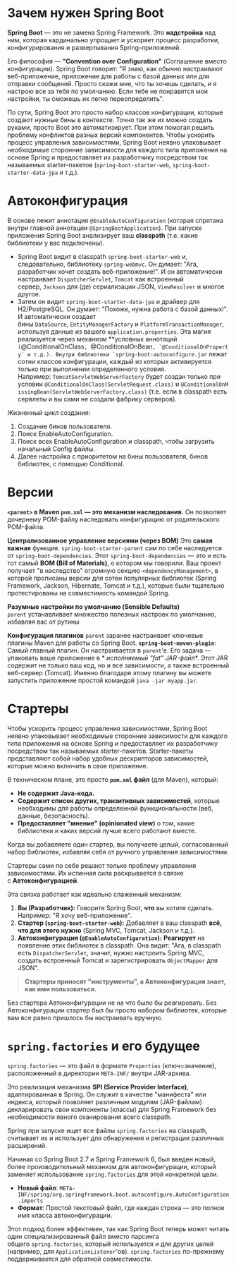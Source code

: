 # Зачем нужен Spring Boot

**Spring Boot** — это не замена Spring Framework. Это **надстройка** над ним, которая кардинально упрощает и ускоряет процесс разработки, конфигурирования и развертывания Spring-приложений.

Его философия — **"Convention over Configuration"** (Соглашение вместо конфигурации). Spring Boot говорит: "Я знаю, как обычно настраивают веб-приложение, приложение для работы с базой данных или для отправки сообщений. Просто скажи мне, что ты хочешь сделать, и я настрою все за тебя по умолчанию. Если тебе не понравятся мои настройки, ты сможешь их легко переопределить".

По сути, Spring Boot это просто набор классов конфигурации, которые создают нужные бины в контексте. Точно так же их можно создать руками, просто Boot это автоматизирует. При этом помогая решить проблему конфликтов разных версий компонентов. Чтобы ускорить процесс управления зависимостями, Spring Boot неявно упаковывает необходимые сторонние зависимости для каждого типа приложения на основе Spring и предоставляет их разработчику посредством так называемых starter-пакетов (`spring-boot-starter-web`, `spring-boot-starter-data-jpa` и т.д.).
# Автоконфигурация

В основе лежит аннотация `@EnableAutoConfiguration` (которая спрятана внутри главной аннотации `@SpringBootApplication`). При запуске приложения Spring Boot анализирует ваш **classpath** (т.е. какие библиотеки у вас подключены). 
- Spring Boot видит в classpath `spring-boot-starter-web` и, следовательно, библиотеку `spring-webmvc`. Он думает: "Ага, разработчик хочет создать веб-приложение!". И он автоматически настраивает `DispatcherServlet`, `Tomcat` как встроенный сервер, `Jackson` для (де) сериализации JSON, `ViewResolver` и многое другое.
- Затем он видит `spring-boot-starter-data-jpa` и драйвер для H2/PostgreSQL. Он думает: "Похоже, нужна работа с базой данных!". И автоматически создает бины `DataSource`, `EntityManagerFactory` и `PlatformTransactionManager`, используя данные из вашего `application.properties`.
Эта магия реализуется через механизм **условных аннотаций`` (``@ConditionalOnClass``, ``@ConditionalOnBean``, `@ConditionalOnProperty` и т.д.). Внутри библиотеки `spring-boot-autoconfigure.jar`` лежат сотни классов конфигурации, каждый из которых активируется только при выполнении определенного условия. Например: `TomcatServletWebServerFactory` будет создан только при условии `@ConditionalOnClass(ServletRequest.class)` и `@ConditionalOnMissingBean(ServletWebServerFactory.class)` (т.е. если в classpath есть сервлеты и вы сами не создали фабрику серверов).

Жизненный цикл создания:
1. Создание бинов пользователя.
2. Поиск EnableAutoConfiguration.
3. Поиск всех EnableAutoConfiguration и classpath, чтобы загрузить начальный Config файлы.
4. Далее настройка с приоритетом на бины пользователя, бинов библиотек, с помощью Conditional.
# Версии

**`<parent>` в Maven `pom.xml` — это механизм наследования.** Он позволяет дочернему POM-файлу наследовать конфигурацию от родительского POM-файла.

**Централизованное управление версиями (через BOM)**
Это **самая важная** функция. `spring-boot-starter-parent` сам по себе наследуется от `spring-boot-dependencies`. Этот `spring-boot-dependencies` — это и есть тот самый **BOM (Bill of Materials)**, о котором мы говорили. Ваш проект получает "в наследство" огромную секцию `<dependencyManagement>`, в которой прописаны версии для сотен популярных библиотек (Spring Framework, Jackson, Hibernate, Tomcat и т.д.), которые были тщательно протестированы на совместимость командой Spring.

**Разумные настройки по умолчанию (Sensible Defaults)**
`parent` устанавливает множество полезных настроек по умолчанию, избавляя вас от рутины

**Конфигурация плагинов**
`parent` заранее настраивает ключевые плагины Maven для работы со Spring Boot.
**`spring-boot-maven-plugin`**: Самый главный плагин. Он настраивается в `parent`'e. Его задача — упаковать ваше приложение в * _исполняемый "fat" JAR-файл_*. Этот JAR содержит не только ваш код, но и все зависимости, а также встроенный веб-сервер (Tomcat). Именно благодаря этому плагину вы можете запустить приложение простой командой `java -jar myapp.jar`.

# Стартеры

Чтобы ускорить процесс управления зависимостями, Spring Boot неявно упаковывает необходимые сторонние зависимости для каждого типа приложения на основе Spring и предоставляет их разработчику посредством так называемых starter-пакетов. Starter-пакеты представляют собой набор удобных дескрипторов зависимостей, которые можно включить в свое приложение.

В техническом плане, это просто **`pom.xml` файл** (для Maven), который:

- **Не содержит Java-кода.**
- **Содержит список других, транзитивных зависимостей**, которые необходимы для работы определенной функциональности (веб, данные, безопасность).
- **Предоставляет "мнение" (opinionated view)** о том, какие библиотеки и каких версий лучше всего работают вместе.

Когда вы добавляете один стартер, вы получаете целый, согласованный набор библиотек, избавляя себя от ручного управления зависимостями.

Стартеры сами по себе решают только проблему управления зависимостями. Их истинная сила раскрывается в связке с **Автоконфигурацией**.

Эта связка работает как идеально слаженный механизм:

1. **Вы (Разработчик):** Говорите Spring Boot, **что** вы хотите сделать. Например: "Я хочу веб-приложение".
2. **Стартер (`spring-boot-starter-web`):** Добавляет в ваш classpath **всё, что для этого нужно** (Spring MVC, Tomcat, Jackson и т.д.).
3. **Автоконфигурация (`@EnableAutoConfiguration`):** **Реагирует** на появление этих библиотек в classpath. Она видит: "Ага, в classpath есть `DispatcherServlet`, значит, нужно настроить Spring MVC, создать встроенный Tomcat и зарегистрировать `ObjectMapper` для JSON".

> **Стартеры приносят "инструменты", а Автоконфигурация знает, как ими пользоваться.**

Без стартера Автоконфигурации не на что было бы реагировать. Без Автоконфигурации стартер был бы просто набором библиотек, которые вам все равно пришлось бы настраивать вручную.

# `spring.factories` и его будущее

`spring.factories` — это файл в формате `Properties` (ключ=значение), расположенный в директории `META-INF/` внутри JAR-архива.

Это реализация механизма **SPI (Service Provider Interface)**, адаптированная в Spring. Он служит в качестве "манифеста" или индекса, который позволяет различным модулям (JAR-файлам) декларировать свои компоненты (классы) для Spring Framework без необходимости явного сканирования всего classpath.

Spring при запуске ищет все файлы `spring.factories` на classpath, считывает их и использует для обнаружения и регистрации различных расширений.

Начиная со Spring Boot 2.7 и Spring Framework 6, был введен новый, более производительный механизм для автоконфигурации, который заменяет использование `spring.factories` для этой конкретной цели.

- **Новый файл**: `META-INF/spring/org.springframework.boot.autoconfigure.AutoConfiguration.imports`
- **Формат**: Простой текстовый файл, где каждая строка — это полное имя класса автоконфигурации.

Этот подход более эффективен, так как Spring Boot теперь может читать один специализированный файл вместо парсинга общего `spring.factories`, который используется и для других целей (например, для `ApplicationListener`'ов). `spring.factories` по-прежнему поддерживается для обратной совместимости.